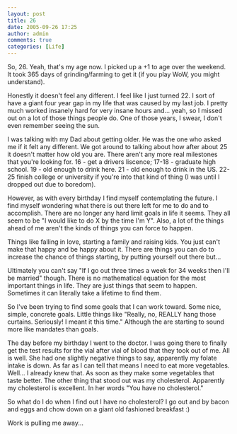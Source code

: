```yaml
---
layout: post
title: 26
date: 2005-09-26 17:25
author: admin
comments: true
categories: [Life]
---
```

So, 26.  Yeah, that&apos;s my age now.  I picked up a +1 to age over the weekend.  It took 365 days of grinding/farming to get it (if you play WoW, you might understand).

Honestly it doesn&apos;t feel any different.  I feel like I just turned 22.  I sort of have a giant four year gap in my life that was caused by my last job.  I pretty much worked insanely hard for very insane hours and... yeah, so I missed out on a lot of those things people do.  One of those years, I swear, I don&apos;t even remember seeing the sun.

I was talking with my Dad about getting older.  He was the one who asked me if it felt any different.  We got around to talking about how after about 25 it doesn&apos;t matter how old you are.  There aren&apos;t any more real milestones that you&apos;re looking for.  16 - get a drivers liscence;  17-18 - graduate high school.  19 - old enough to drink here.  21 - old enough to drink in the US.  22-25 finish college or university if you&apos;re into that kind of thing (I was until I dropped out due to boredom).

However, as with every birthday I find myself contemplating the future.  I find myself wondering what there is out there left for me to do and to accomplish.  There are no longer any hard limit goals in life it seems.  They all seem to be "I would like to do X by the time I&apos;m Y".  Also, a lot of the things ahead of me aren&apos;t the kinds of things you can force to happen.

Things like falling in love, starting a family and raising kids.  You just can&apos;t make that happy and be happy about it.  There are things you can do to increase the chance of things starting, by putting yourself out there but...  

Ultimately you can&apos;t say "If I go out three times a week for 34 weeks then I&apos;ll be married" though.  There is no mathematical equation for the most important things in life.  They are just things that seem to happen.  Sometimes it can literally take a lifetime to find them.

So I&apos;ve been trying to find some goals that I can work toward.  Some nice, simple, concrete goals.  Little things like "Really, no, REALLY hang those curtains. Seriously!  I meant it this time."  Although the are starting to sound more like mandates than goals.

The day before my birthday I went to the doctor.  I was going there to finally get the test results for the vial after vial of blood that they took out of me.  All is well.  She had one slightly negative things to say, apparently my folate intake is down.  As far as I can tell that means I need to eat more vegetables.  Well... I already knew that.  As soon as they make some vegetables that taste better.  The other thing that stood out was my cholesterol.  Apparently my cholesterol is excellent.  In her words "You have no cholesterol."

So what do I do when I find out I have no cholesterol?  I go out and by bacon and eggs and chow down on a giant old fashioned breakfast :)

Work is pulling me away...
